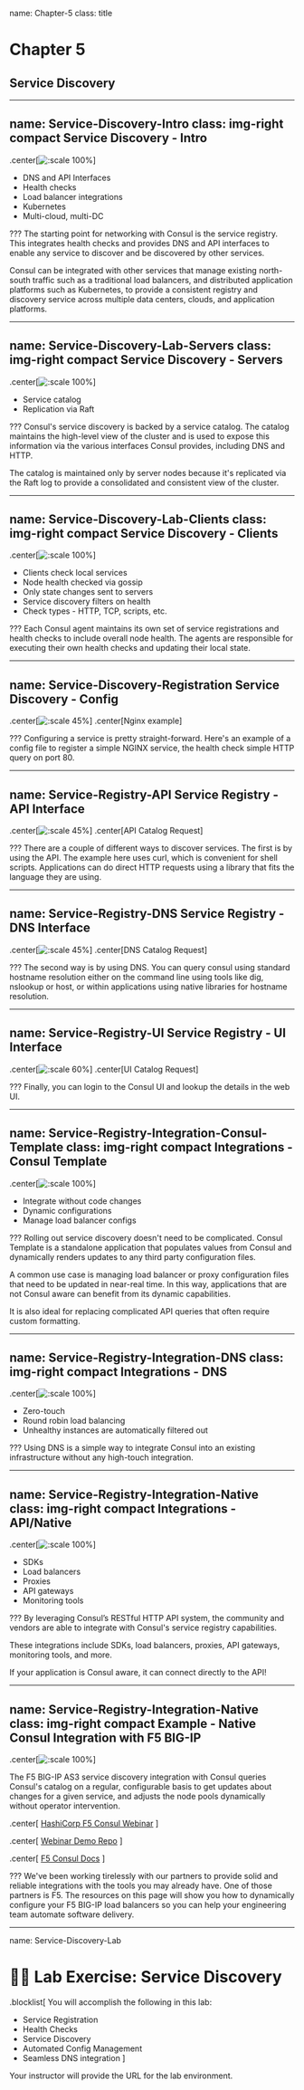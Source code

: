name: Chapter-5
class: title
# Chapter 5
## Service Discovery

---
name: Service-Discovery-Intro
class: img-right compact
Service Discovery - Intro
-------------------------
.center[![:scale 100%](images/service_registration_catalog.png)]

* DNS and API Interfaces
* Health checks
* Load balancer integrations
* Kubernetes
* Multi-cloud, multi-DC

???
The starting point for networking with Consul is the service registry. This integrates health checks and provides DNS and API interfaces to enable any service to discover and be discovered by other services.

Consul can be integrated with other services that manage existing north-south traffic such as a traditional load balancers, and distributed application platforms such as Kubernetes, to provide a consistent registry and discovery service across multiple data centers, clouds, and application platforms.

---
name: Service-Discovery-Lab-Servers
class: img-right compact
Service Discovery - Servers
-------------------------
.center[![:scale 100%](images/consul_dataflow_lan.png)]

* Service catalog
* Replication via Raft

???
Consul's service discovery is backed by a service catalog. The catalog maintains the high-level view of the cluster and is used to expose this information via the various interfaces Consul provides, including DNS and HTTP.

The catalog is maintained only by server nodes because it's replicated via the Raft log to provide a consolidated and consistent view of the cluster.

---
name: Service-Discovery-Lab-Clients
class: img-right compact
Service Discovery - Clients
-------------------------
.center[![:scale 100%](images/consul_health_checks.png)]

* Clients check local services
* Node health checked via gossip
* Only state changes sent to servers
* Service discovery filters on health
* Check types - HTTP, TCP, scripts, etc.

???
Each Consul agent maintains its own set of service registrations and health checks to include overall node health. The agents are responsible for executing their own health checks and updating their local state.


---
name: Service-Discovery-Registration
Service Discovery - Config
-------------------------
.center[![:scale 45%](images/nginx_service_definition.png)]
.center[Nginx example] <br>

???
Configuring a service is pretty straight-forward. Here's an example of a config file to register a simple NGINX service, the health check simple HTTP query on port 80.

---
name: Service-Registry-API
Service Registry - API Interface
-------------------------
.center[![:scale 45%](images/service_registry_api.png)]
.center[API Catalog Request] <br>

???
There are a couple of different ways to discover services. The first is by using the API. The example here uses curl, which is convenient for shell scripts. Applications can do direct HTTP requests using a library that fits the language they are using.

---
name: Service-Registry-DNS
Service Registry - DNS Interface
-------------------------
.center[![:scale 45%](images/service_registry_dns.png)]
.center[DNS Catalog Request] <br>

???
The second way is by using DNS. You can query consul using standard hostname resolution either on the command line using tools like dig, nslookup or host, or within applications using native libraries for hostname resolution.

---
name: Service-Registry-UI
Service Registry - UI Interface
-------------------------
.center[![:scale 60%](images/service_registry_ui.png)]
.center[UI Catalog Request] <br>

???
Finally, you can login to the Consul UI and lookup the details in the web UI.

---
name: Service-Registry-Integration-Consul-Template
class: img-right compact
Integrations - Consul Template
-------------------------
.center[![:scale 100%](images/consul_template_example.png)]

* Integrate without code changes
* Dynamic configurations
* Manage load balancer configs

???
Rolling out service discovery doesn't need to be complicated. Consul Template is a standalone application that populates values from Consul and dynamically renders updates to any third party configuration files.

A common use case is managing load balancer or proxy configuration files that need to be updated in near-real time. In this way, applications that are not Consul aware can benefit from its dynamic capabilities.

It is also ideal for replacing complicated API queries that often require custom formatting.

---
name: Service-Registry-Integration-DNS
class: img-right compact
Integrations - DNS
-------------------------
.center[![:scale 100%](images/consul_example_dns.png)]

* Zero-touch
* Round robin load balancing
* Unhealthy instances are automatically filtered out

???
Using DNS is a simple way to integrate Consul into an existing infrastructure without any high-touch integration.

---
name: Service-Registry-Integration-Native
class: img-right compact
Integrations - API/Native
-------------------------
.center[![:scale 100%](images/consul_ecosystem_diagram.png)]

* SDKs
* Load balancers
* Proxies
* API gateways
* Monitoring tools

???
By leveraging Consul’s RESTful HTTP API system, the community and vendors are able to integrate with Consul's service registry capabilities.

These integrations include SDKs, load balancers, proxies, API gateways, monitoring tools, and more.

If your application is Consul aware, it can connect directly to the API!

---
name: Service-Registry-Integration-Native
class: img-right compact
Example - Native Consul Integration with F5 BIG-IP
-------------------------
.center[![:scale 100%](images/f5_consul_integration.png)]

The F5 BIG-IP AS3 service discovery integration with Consul queries Consul's catalog on a regular, configurable basis to get updates about changes for a given service, and adjusts the node pools dynamically without operator intervention.

.center[
<a href="https://www.hashicorp.com/resources/zero-touch-application-delivery-with-f5-big-ip-terraform-and-consul" target=_blank>HashiCorp F5 Consul Webinar</a>
]

.center[
<a href="https://github.com/hashicorp/f5-terraform-consul-sd-webinar" target=_blank>Webinar Demo Repo</a>
]

.center[
<a href="https://clouddocs.f5.com/products/extensions/f5-appsvcs-extension/latest/declarations/discovery.html#service-discovery-using-hashicorp-consul" target=_blank>F5 Consul Docs</a>
]

???
We've been working tirelessly with our partners to provide solid and reliable integrations with the tools you may already have. One of those partners is F5. The resources on this page will show you how to dynamically configure your F5 BIG-IP load balancers so you can help your engineering team automate software delivery.

---
name: Service-Discovery-Lab
# 👩‍💻 Lab Exercise: Service Discovery
.blocklist[
You will accomplish the following in this lab:

* Service Registration
* Health Checks
* Service Discovery
* Automated Config Management
* Seamless DNS integration
]

Your instructor will provide the URL for the lab environment.

